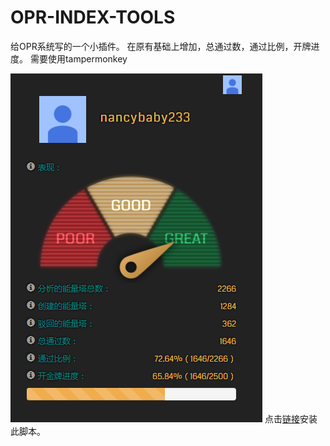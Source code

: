 # OPR-INDEX-TOOLS

给OPR系统写的一个小插件。
在原有基础上增加，总通过数，通过比例，开牌进度。
需要使用tampermonkey

![示例图片](https://raw.githubusercontent.com/nancybaby002/OPR-INDEX-TOOLS/master/images/demo.png)
点击[链接](https://raw.githubusercontent.com/nancybaby002/OPR-INDEX-TOOLS/master/opr.index.tools.CHN.js)安装此脚本。
